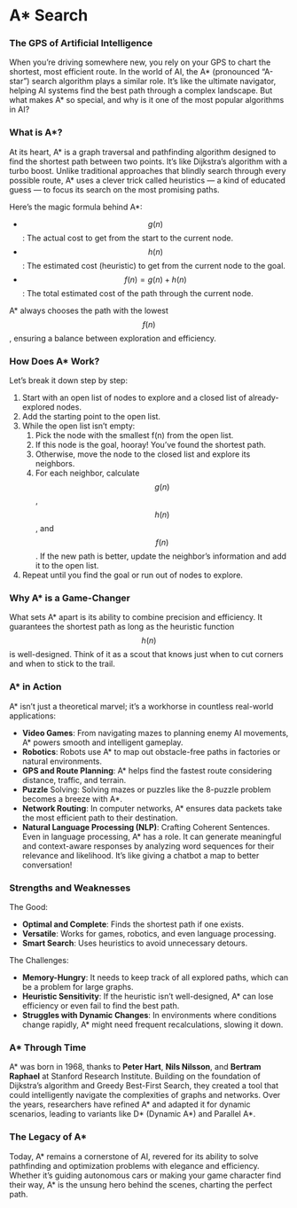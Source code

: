 # A\* Search

### The GPS of Artificial Intelligence

When you’re driving somewhere new, you rely on your GPS to chart the shortest, most efficient route. In the world of AI, the A\* (pronounced “A-star”) search algorithm plays a similar role. It’s like the ultimate navigator, helping AI systems find the best path through a complex landscape. But what makes A\* so special, and why is it one of the most popular algorithms in AI?

### What is A\*?

At its heart, A\* is a graph traversal and pathfinding algorithm designed to find the shortest path between two points. It’s like Dijkstra’s algorithm with a turbo boost. Unlike traditional approaches that blindly search through every possible route, A\* uses a clever trick called heuristics — a kind of educated guess — to focus its search on the most promising paths.

Here’s the magic formula behind A\*:

* $$g(n)$$: The actual cost to get from the start to the current node.
* $$h(n)$$: The estimated cost (heuristic) to get from the current node to the goal.
* $$f(n) = g(n) + h(n)$$: The total estimated cost of the path through the current node.

A\* always chooses the path with the lowest $$f(n)$$, ensuring a balance between exploration and efficiency.

### How Does A\* Work?

Let’s break it down step by step:

1. Start with an open list of nodes to explore and a closed list of already-explored nodes.
2. Add the starting point to the open list.
3. While the open list isn’t empty:
   1. Pick the node with the smallest f(n) from the open list.
   2. If this node is the goal, hooray! You’ve found the shortest path.
   3. Otherwise, move the node to the closed list and explore its neighbors.
   4. For each neighbor, calculate $$g(n)$$, $$h(n)$$, and $$f(n)$$. If the new path is better, update the neighbor’s information and add it to the open list.
4. Repeat until you find the goal or run out of nodes to explore.

### Why A\* is a Game-Changer

What sets A\* apart is its ability to combine precision and efficiency. It guarantees the shortest path as long as the heuristic function $$h(n)$$ is well-designed. Think of it as a scout that knows just when to cut corners and when to stick to the trail.

### A\* in Action

A\* isn’t just a theoretical marvel; it’s a workhorse in countless real-world applications:

* **Video Games**: From navigating mazes to planning enemy AI movements, A\* powers smooth and intelligent gameplay.
* **Robotics**: Robots use A\* to map out obstacle-free paths in factories or natural environments.
* **GPS and Route Planning**: A\* helps find the fastest route considering distance, traffic, and terrain.
* **Puzzle** Solving: Solving mazes or puzzles like the 8-puzzle problem becomes a breeze with A\*.
* **Network Routing**: In computer networks, A\* ensures data packets take the most efficient path to their destination.
* **Natural Language Processing (NLP)**: Crafting Coherent Sentences. Even in language processing, A\* has a role. It can generate meaningful and context-aware responses by analyzing word sequences for their relevance and likelihood. It’s like giving a chatbot a map to better conversation!

### Strengths and Weaknesses

The Good:

* **Optimal and Complete**: Finds the shortest path if one exists.
* **Versatile**: Works for games, robotics, and even language processing.
* **Smart Search**: Uses heuristics to avoid unnecessary detours.

The Challenges:

* **Memory-Hungry**: It needs to keep track of all explored paths, which can be a problem for large graphs.
* **Heuristic Sensitivity**: If the heuristic isn’t well-designed, A\* can lose efficiency or even fail to find the best path.
* **Struggles with Dynamic Changes**: In environments where conditions change rapidly, A\* might need frequent recalculations, slowing it down.

### A\* Through Time

A\* was born in 1968, thanks to **Peter Hart**, **Nils Nilsson**, and **Bertram Raphael** at Stanford Research Institute. Building on the foundation of Dijkstra’s algorithm and Greedy Best-First Search, they created a tool that could intelligently navigate the complexities of graphs and networks. Over the years, researchers have refined A\* and adapted it for dynamic scenarios, leading to variants like D\* (Dynamic A\*) and Parallel A\*.

### The Legacy of A\*

Today, A\* remains a cornerstone of AI, revered for its ability to solve pathfinding and optimization problems with elegance and efficiency. Whether it’s guiding autonomous cars or making your game character find their way, A\* is the unsung hero behind the scenes, charting the perfect path.

